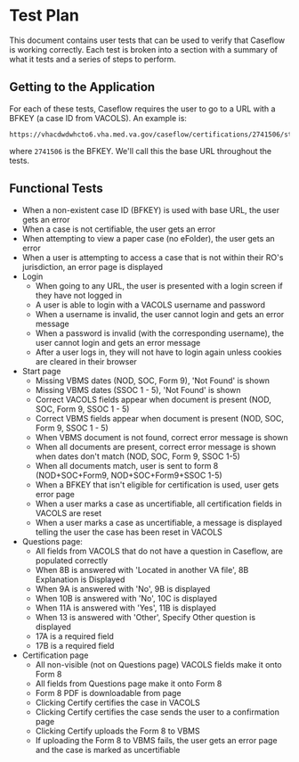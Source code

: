 # Test Plan

This document contains user tests that can be used to verify that Caseflow is working correctly. Each test is broken into a section with a summary of what it tests and a series of steps to perform.

## Getting to the Application

For each of these tests, Caseflow requires the user to go to a URL with a BFKEY (a case ID from VACOLS). An example is:

```
https://vhacdwdwhcto6.vha.med.va.gov/caseflow/certifications/2741506/start
```

where `2741506` is the BFKEY. We'll call this the base URL throughout the tests.

## Functional Tests

- When a non-existent case ID (BFKEY) is used with base URL, the user gets an error
- When a case is not certifiable, the user gets an error
- When attempting to view a paper case (no eFolder), the user gets an error
- When a user is attempting to access a case that is not within their RO's jurisdiction, an error page is displayed
- Login
  - When going to any URL, the user is presented with a login screen if they have not logged in
  - A user is able to login with a VACOLS username and password
  - When a username is invalid, the user cannot login and gets an error message
  - When a password is invalid (with the corresponding username), the user cannot login and gets an error message
  - After a user logs in, they will not have to login again unless cookies are cleared in their browser
- Start page
  - Missing VBMS dates (NOD, SOC, Form 9), 'Not Found' is shown
  - Missing VBMS dates (SSOC 1 - 5), 'Not Found' is shown
  - Correct VACOLS fields appear when document is present (NOD, SOC, Form 9, SSOC 1 - 5)
  - Correct VBMS fields appear when document is present (NOD, SOC, Form 9, SSOC 1 - 5)
  - When VBMS document is not found, correct error message is shown
  - When all documents are present, correct error message is shown when dates don't match (NOD, SOC, Form 9, SSOC 1-5)
  - When all documents match, user is sent to form 8 (NOD+SOC+Form9, NOD+SOC+Form9+SSOC 1-5)
  - When a BFKEY that isn't eligible for certification is used, user gets error page
  - When a user marks a case as uncertifiable, all certification fields in VACOLS are reset
  - When a user marks a case as uncertifiable, a message is displayed telling the user the case has been reset in VACOLS
- Questions page: 
  - All fields from VACOLS that do not have a question in Caseflow, are populated correctly
  - When 8B is answered with 'Located in another VA file',  8B Explanation is Displayed
  - When 9A is answered with 'No', 9B is displayed
  - When 10B is answered with 'No', 10C is displayed
  - When 11A is answered with 'Yes', 11B is displayed
  - When 13 is answered with 'Other', Specify Other question is displayed
  - 17A is a required field
  - 17B is a required field
- Certification page
  - All non-visible (not on Questions page) VACOLS fields make it onto Form 8
  - All fields from Questions page make it onto Form 8
  - Form 8 PDF is downloadable from page
  - Clicking Certify certifies the case in VACOLS
  - Clicking Certify certifies the case sends the user to a confirmation page
  - Clicking Certify uploads the Form 8 to VBMS
  - If uploading the Form 8 to VBMS fails, the user gets an error page and the case is marked as uncertifiable